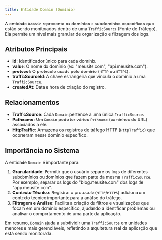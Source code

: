 ```yaml
---
title: Entidade Domain (Domínio)
---
```


A entidade `Domain` representa os domínios e subdomínios específicos que estão sendo monitorados dentro de uma `TrafficSource` (Fonte de Tráfego). Ela permite um nível mais granular de organização e filtragem dos logs.

## Atributos Principais

- **id**: Identificador único para cada domínio.
- **value**: O nome do domínio (ex: "meusite.com", "api.meusite.com").
- **protocol**: O protocolo usado pelo domínio (`HTTP` ou `HTTPS`).
- **trafficSourceId**: A chave estrangeira que vincula o domínio a uma `TrafficSource`.
- **createdAt**: Data e hora de criação do registro.

## Relacionamentos

- **TrafficSource**: Cada `Domain` pertence a uma única `TrafficSource`.
- **Pathname**: Um `Domain` pode ter vários `Pathname` (caminhos de URL) associados a ele.
- **HttpTraffic**: Armazena os registros de tráfego HTTP (`HttpTraffic`) que ocorreram nesse domínio específico.

## Importância no Sistema

A entidade `Domain` é importante para:

1.  **Granularidade**: Permitir que o usuário separe os logs de diferentes subdomínios ou domínios que fazem parte da mesma `TrafficSource`. Por exemplo, separar os logs do "blog.meusite.com" dos logs de "app.meusite.com".
2.  **Contexto Técnico**: Registrar o protocolo (`HTTP`/`HTTPS`) adiciona um contexto técnico importante para a análise do tráfego.
3.  **Filtragem e Análise**: Facilita a criação de filtros e visualizações que focam em um domínio específico, ajudando a identificar problemas ou analisar o comportamento de uma parte da aplicação.

Em resumo, `Domain` ajuda a subdividir uma `TrafficSource` em unidades menores e mais gerenciáveis, refletindo a arquitetura real da aplicação que está sendo monitorada.
